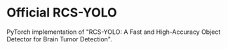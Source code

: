 # Official RCS-YOLO
PyTorch implementation of "RCS-YOLO: A Fast and High-Accuracy Object Detector for Brain Tumor Detection".
